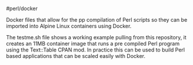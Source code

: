 #perl/docker

Docker files that allow for the pp compilation of Perl scripts so they can be imported into Alpine Linux containers using Docker.

The testme.sh file shows a working example pulling from this repository, it creates an 11MB container image that runs a pre compiled Perl program using the Text::Table CPAN mod.
In practice this can be used to build Perl based applications that can be scaled easily with Docker.
